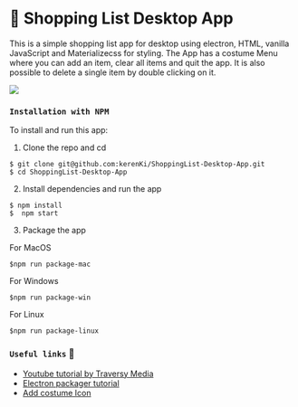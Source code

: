 # :shopping_cart: Shopping List Desktop App
This is a simple shopping list app for desktop using electron, HTML, vanilla JavaScript and Materializecss for styling.
The App has a costume Menu where you can add an item, clear all items and quit the app.
It is also possible to delete a single item by double clicking on it.

![](ShoppingListGIF.gif)


### `Installation with NPM`

To install and run this app:

1. Clone the repo and cd 

```
$ git clone git@github.com:kerenKi/ShoppingList-Desktop-App.git
$ cd ShoppingList-Desktop-App
```

2. Install dependencies and run the app

```
$ npm install
$  npm start
```

3. Package the app

For MacOS
```
$npm run package-mac
```

For Windows
```
$npm run package-win
```
For Linux
```
$npm run package-linux
```

### `Useful links` :link:
- [Youtube tutorial by Traversy Media](https://www.youtube.com/watch?v=kN1Czs0m1SU&t=2s)
- [Electron packager tutorial](https://www.christianengvall.se/electron-packager-tutorial/)
- [Add costume Icon](https://www.christianengvall.se/electron-app-icons/)
